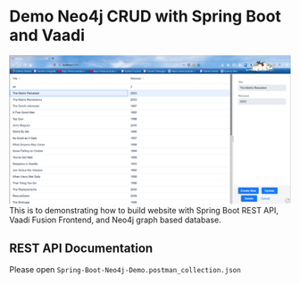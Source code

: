 # Demo Neo4j CRUD with Spring Boot and Vaadi

![Preview](Screenshot/Preview.png)
This is to demonstrating how to build website with Spring Boot REST API, Vaadi Fusion Frontend, and Neo4j graph based database.

## REST API Documentation
Please open `Spring-Boot-Neo4j-Demo.postman_collection.json`

